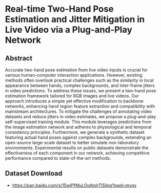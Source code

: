 # Real-time Two-Hand Pose Estimation and Jitter Mitigation in Live Video via a Plug-and-Play Network

## Abstract
Accurate two-hand pose estimation from live video inputs is crucial for various human-computer interaction applications. However, existing methods often overlook practical challenges such as the similarity in local appearance between hands, complex backgrounds, and inter-frame jitters in video predictions. To address these issues, we present a two-hand pose estimation framework tailored for RGB images and live videos. Our approach introduces a simple yet effective modification to backbone networks, enhancing hand region feature extraction and compatibility with mainstream architectures. To mitigate the challenges of annotating video datasets and reduce jitters in video estimates, we propose a plug-and-play self-supervised training module. This module leverages predictions from the image estimation network and adheres to physiological and temporal consistency principles. Furthermore, we generate a synthetic dataset featuring actual hand poses against complex backgrounds, extending an open-source large-scale dataset to better simulate non-laboratory environments. Experimental results on public datasets demonstrate the effectiveness of each component in our network, achieving competitive performance compared to state-of-the-art methods.


## Dataset Download
* https://pan.baidu.com/s/15wiPfMuLOoAtslrTI5ilsg?pwd=myqx
